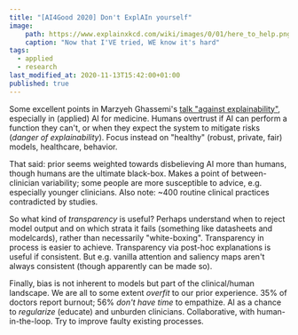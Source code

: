 ```yaml
---
title: "[AI4Good 2020] Don't ExplAIn yourself"
image:
    path: https://www.explainxkcd.com/wiki/images/0/01/here_to_help.png
    caption: "Now that I'VE tried, WE know it's hard"
tags:
  - applied
  - research
last_modified_at: 2020-11-13T15:42:00+01:00
published: true
---
```



Some excellent points in Marzyeh Ghassemi's [talk "against explainability"](https://www.youtube.com/watch?v=wc8gDNNq0XA&list=PL6Xpj9I5qXYFTaKnvgyfFFkxrOb4Ss_-J&index=4),
especially in (applied) AI for medicine.
Humans overtrust if AI can perform a function they can't, or when they expect
the system to mitigate risks (*danger of explainability*).
Focus instead on "healthy" (robust, private, fair) models, healthcare, behavior.

That said: prior seems weighted towards disbelieving AI more than humans, though
humans are the ultimate black-box.
Makes a point of between-clinician variability; some people are more susceptible
to advice, e.g. especially younger clinicians.
Also note: ~400 routine clinical practices contradicted by studies.

So what kind of *transparency* is useful?
Perhaps understand when to reject model output and
on which strata it fails
(something like datasheets and modelcards),
rather than necessarily "white-boxing".
Transparency in process is easier to achieve.
Transparency via post-hoc explanations is useful if consistent.
But e.g. vanilla attention and saliency maps aren't always consistent
(though apparently can be made so).

Finally, bias is not inherent to models but part of the clinical/human landscape.
We are all to some extent *overfit* to our prior experience.
35% of doctors report burnout; 56% *don't have time* to empathize.
AI as a chance to *regularize* (educate) and unburden clinicians. Collaborative,
with human-in-the-loop. Try to improve faulty existing processes.

